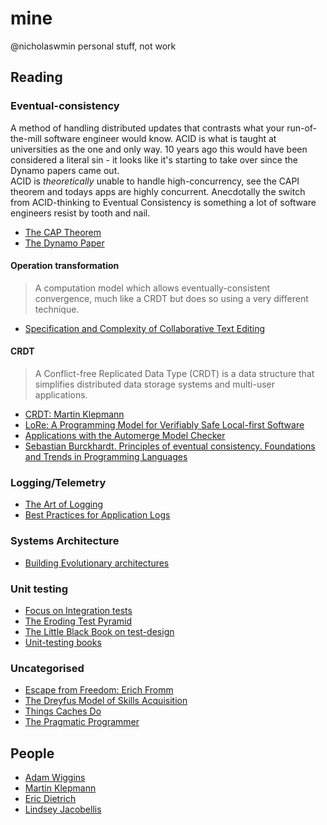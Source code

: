 # mine

@nicholaswmin personal stuff, not work

## Reading 

### Eventual-consistency

A method of handling distributed updates that contrasts what your run-of-the-mill software engineer would know.
ACID is what is taught at universities as the one and only way. 
10 years ago this would have been considered a literal sin - it looks like it's starting to take over since the 
Dynamo papers came out.  
ACID is *theoretically* unable to handle high-concurrency, see the CAPI theorem and todays apps are highly concurrent.
Anecdotally the switch from ACID-thinking to Eventual Consistency is something a lot of software engineers resist 
by tooth and nail.

- [The CAP Theorem](https://groups.csail.mit.edu/tds/papers/Gilbert/Brewer2.pdf)
- [The Dynamo Paper](https://www.allthingsdistributed.com/files/amazon-dynamo-sosp2007.pdf)

#### Operation transformation

> A computation model which allows eventually-consistent convergence, much like a CRDT but does so using a very different technique.

- [Specification and Complexity of Collaborative Text Editing](https://www.cs.tau.ac.il/~mad/publications/podc2016-collabedit.pdf)
 
#### CRDT 

> A Conflict-free Replicated Data Type (CRDT) is a data structure that simplifies distributed data storage systems and multi-user applications.

- [CRDT: Martin Klepmann](https://crdt.tech/)
- [LoRe: A Programming Model for Verifiably Safe Local-first Software](https://dl.acm.org/doi/pdf/10.1145/3633769) 
- [Applications with the Automerge Model Checker](https://api.repository.cam.ac.uk/server/api/core/bitstreams/e0f9f934-9e79-4485-8745-f0a3191ff70c/content)
- [Sebastian Burckhardt. Principles of eventual consistency. Foundations and Trends in Programming Languages](https://www.nowpublishers.com/article/Details/PGL-011)


### Logging/Telemetry
- [The Art of Logging](https://www.codeproject.com/Articles/42354/The-Art-of-Logging)
- [Best Practices for Application Logs]( https://devcenter.heroku.com/articles/writing-best-practices-for-application-logs#define-which-events-to-log)

### Systems Architecture 

- [Building Evolutionary architectures](https://www.thoughtworks.com/insights/books/building-evolutionary-architectures)

### Unit testing

- [Focus on Integration tests](https://kentcdodds.com/blog/write-tests)
- [The Eroding Test Pyramid](https://www.agileconnection.com/article/eroding-agile-test-pyramid)
- [The Little Black Book on test-design](https://www.thetesteye.com/papers/TheLittleBlackBookOnTestDesign.pdf)
- [Unit-testing books](https://club.ministryoftesting.com/t/software-testing-books-wiki/72518)

### Uncategorised 

- [Escape from Freedom: Erich Fromm](https://psycnet.apa.org/record/1942-01072-000)
- [The Dreyfus Model of Skills Acquisition](https://www.bumc.bu.edu/facdev-medicine/files/2012/03/Dreyfus-skill-level.pdf)
- [Things Caches Do](https://tomayko.com/blog/2008/things-caches-do)
- [The Pragmatic Programmer](https://pragprog.com/titles/tpp20/the-pragmatic-programmer-20th-anniversary-edition/)

## People 

- [Adam Wiggins](https://adamwiggins.com/)
- [Martin Klepmann](https://martin.kleppmann.com/)
- [Eric Dietrich](https://daedtech.com/how-developers-stop-learning-rise-of-the-expert-beginner/)
- [Lindsey Jacobellis](https://www.nytimes.com/2018/02/14/sports/olympics/lindsey-jacobellis-olympics-snowboard.html)

[menlo]: https://en.wikipedia.org/wiki/Menlo_(typeface)
[zed]: https://zed.dev/
[jq]: https://jqlang.github.io/jq/
[bash]: https://github.com/nicholaswmin/mine/blob/main/bash_profile
